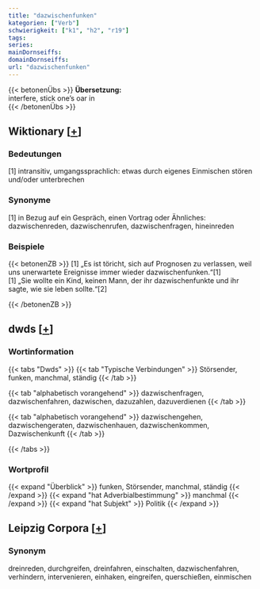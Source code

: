 ```yaml
---
title: "dazwischenfunken"
kategorien: ["Verb"]
schwierigkeit: ["k1", "h2", "r19"]
tags:
series:
mainDornseiffs:
domainDornseiffs:
url: "dazwischenfunken"
---
```


{{< betonenÜbs >}}
**Übersetzung:**  
interfere, stick one’s oar in  
{{< /betonenÜbs >}}

## Wiktionary [[+](https://de.wiktionary.org/wiki/dazwischenfunken)]

### Bedeutungen
[1] intransitiv, umgangssprachlich: etwas durch eigenes Einmischen stören und/oder unterbrechen  

### Synonyme
[1] in Bezug auf ein Gespräch, einen Vortrag oder Ähnliches: dazwischenreden, dazwischenrufen, dazwischenfragen, hineinreden  

### Beispiele
{{< betonenZB >}}
[1] „Es ist töricht, sich auf Prognosen zu verlassen, weil uns unerwartete Ereignisse immer wieder dazwischenfunken.“[1]  
[1] „Sie wollte ein Kind, keinen Mann, der ihr dazwischenfunkte und ihr sagte, wie sie leben sollte.“[2]  

{{< /betonenZB >}}


## dwds [[+](https://www.dwds.de/wb/dazwischenfunken)]

### Wortinformation
{{< tabs "Dwds" >}}
{{< tab "Typische Verbindungen" >}}
Störsender, funken, manchmal, ständig
{{< /tab >}}

{{< tab "alphabetisch vorangehend" >}}
dazwischenfragen, dazwischenfahren, dazwischen, dazuzahlen, dazuverdienen
{{< /tab >}}

{{< tab "alphabetisch vorangehend" >}}
dazwischengehen, dazwischengeraten, dazwischenhauen, dazwischenkommen, Dazwischenkunft
{{< /tab >}}

{{< /tabs >}}

### Wortprofil
{{< expand "Überblick" >}} funken, Störsender, manchmal, ständig {{< /expand >}}
{{< expand "hat Adverbialbestimmung" >}} manchmal {{< /expand >}}
{{< expand "hat Subjekt" >}} Politik {{< /expand >}}

## Leipzig Corpora [[+](https://corpora.uni-leipzig.de/en/res?word=dazwischenfunken&corpusId=deu_newscrawl-public_2018)]


### Synonym
dreinreden, durchgreifen, dreinfahren, einschalten, dazwischenfahren, verhindern, intervenieren, einhaken, eingreifen, querschießen, einmischen


